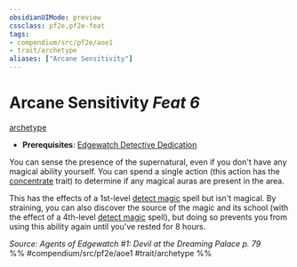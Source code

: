 ```yaml
---
obsidianUIMode: preview
cssclass: pf2e,pf2e-feat
tags:
- compendium/src/pf2e/aoe1
- trait/archetype
aliases: ["Arcane Sensitivity"]
---
```

# Arcane Sensitivity  *Feat 6*  
[archetype](rules/traits/archetype.md)  

- **Prerequisites**: [Edgewatch Detective Dedication](compendium/feats/edgewatch-detective-dedication-aoe1.md)

You can sense the presence of the supernatural, even if you don't have any magical ability yourself. You can spend a single action (this action has the [concentrate](rules/traits/concentrate.md) trait) to determine if any magical auras are present in the area.

This has the effects of a 1st-level [detect magic](compendium/spells/detect-magic.md) spell but isn't magical. By straining, you can also discover the source of the magic and its school (with the effect of a 4th-level [detect magic](compendium/spells/detect-magic.md) spell), but doing so prevents you from using this ability again until you've rested for 8 hours.

*Source: Agents of Edgewatch #1: Devil at the Dreaming Palace p. 79*  
%% #compendium/src/pf2e/aoe1 #trait/archetype %%